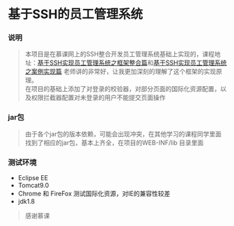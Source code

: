 # 基于SSH的员工管理系统

### 说明

> 本项目是在慕课网上的SSH整合开发员工管理系统基础上实现的，课程地址：[基于SSH实现员工管理系统之框架整合篇](http://www.imooc.com/learn/586)和[基于SSH实现员工管理系统之案例实现篇](http://www.imooc.com/learn/679) 老师讲的非常好，让我更加深刻的理解了这个框架的实现原理。  
> 在项目的基础上添加了对登录的校验器，对部分页面的国际化资源配置，以及权限拦截器配置对未登录的用户不能提交页面操作


### jar包
> 由于各个jar包的版本依赖，可能会出现冲突，在其他学习的课程同学里面找到了相应的jar包，基本上齐全，在项目的WEB-INF/lib 目录里面  

### 测试环境
- Eclipse EE 
- Tomcat9.0
- Chrome 和 FireFox 测试国际化资源，对IE的兼容性较差
- jdk1.8


> 感谢慕课